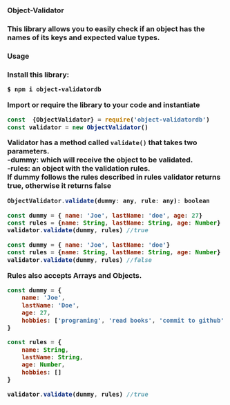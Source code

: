 <h3>Object-Validator<h3>

This library allows you to easily check if an object has the names of its keys and expected value types.

<h3>Usage<h3>
Install this library:

```bash
$ npm i object-validatordb
```
Import or require the library to your code and instantiate
```js
const  {ObjectValidator} = require('object-validatordb')
const validator = new ObjectValidator()
```
Validator has a method called `validate()` that takes two parameters.<br>
-dummy: which will receive the object to be validated.<br>
-rules: an object with the validation rules.<br>
If dummy follows the rules described in rules validator returns true, otherwise it returns false
```js
ObjectValidator.validate(dummy: any, rule: any): boolean
```

```js
const dummy = { name: 'Joe', lastName: 'doe', age: 27}
const rules = {name: String, lastName: String, age: Number}
validator.validate(dummy, rules) //true
```

```js
const dummy = { name: 'Joe', lastName: 'doe'}
const rules = {name: String, lastName: String, age: Number}
validator.validate(dummy, rules) //false
```
Rules also accepts Arrays and Objects.
```js
const dummy = {
    name: 'Joe',
    lastName: 'Doe',
    age: 27,
    hobbies: ['programing', 'read books', 'commit to github' ]
}

const rules = {
    name: String,
    lastName: String,
    age: Number,
    hobbies: []
}

validator.validate(dummy, rules) //true
```
